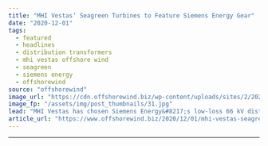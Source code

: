 ```yaml
---
title: "MHI Vestas’ Seagreen Turbines to Feature Siemens Energy Gear"
date: "2020-12-01"
tags: 
  - featured
  - headlines
  - distribution transformers
  - mhi vestas offshore wind
  - seagreen
  - siemens energy
  - offshorewind
source: "offshorewind"
image_url: "https://cdn.offshorewind.biz/wp-content/uploads/sites/2/2020/12/01101009/Courtesy-of-MHI-Vestas-Offshore-Wind.jpg"
image_fp: "/assets/img/post_thumbnails/31.jpg"
lead: "MHI Vestas has chosen Siemens Energy&#8217;s low-loss 66 kV distribution transformers for the 114"
article_url: "https://www.offshorewind.biz/2020/12/01/mhi-vestas-seagreen-turbines-to-feature-siemens-energy-gear/"
---
```


---
